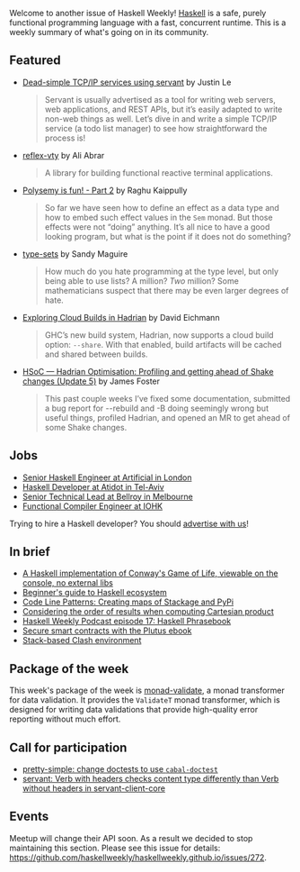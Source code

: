 <!-- 2019-08-08 -->

Welcome to another issue of Haskell Weekly!
[Haskell](https://www.haskell.org) is a safe, purely functional programming language with a fast, concurrent runtime.
This is a weekly summary of what's going on in its community.

## Featured

-   [Dead-simple TCP/IP services using servant](https://blog.jle.im/entry/simple-tcpip-services-servant.html) by Justin Le

    > Servant is usually advertised as a tool for writing web servers, web applications, and REST APIs, but it’s easily adapted to write non-web things as well. Let’s dive in and write a simple TCP/IP service (a todo list manager) to see how straightforward the process is!

-   [reflex-vty](https://github.com/reflex-frp/reflex-vty/tree/f80dff64b1312b42b704ee96471d0464c3b7df74) by Ali Abrar

    > A library for building functional reactive terminal applications.

-   [Polysemy is fun! - Part 2](https://haskell-explained.gitlab.io/blog/posts/2019/07/31/polysemy-is-cool-part-2/index.html) by Raghu Kaippully

    > So far we have seen how to define an effect as a data type and how to embed such effect values in the `Sem` monad. But those effects were not “doing” anything. It’s all nice to have a good looking program, but what is the point if it does not do something?

-   [type-sets](https://github.com/isovector/type-sets/tree/ae1eaab52f7297fc2ede82b69eb1393d98e95a42) by Sandy Maguire

    > How much do you hate programming at the type level, but only being able to use lists? A million? *Two* million? Some mathematicians suspect that there may be even larger degrees of hate.

-   [Exploring Cloud Builds in Hadrian](https://well-typed.com/blog/2019/08/exploring-cloud-builds-in-hadrian/) by David Eichmann

    > GHC’s new build system, Hadrian, now supports a cloud build option: `--share`. With that enabled, build artifacts will be cached and shared between builds.

-   [HSoC — Hadrian Optimisation: Profiling and getting ahead of Shake changes (Update 5)](https://medium.com/@ratherforky/hsoc-hadrian-optimisation-profiling-and-getting-ahead-of-shake-changes-update-5-6b4038ed18aa) by James Foster

    > This past couple weeks I’ve fixed some documentation, submitted a bug report for --rebuild and -B doing seemingly wrong but useful things, profiled Hadrian, and opened an MR to get ahead of some Shake changes.

## Jobs

-   [Senior Haskell Engineer at Artificial in London](https://artificial.workable.com/j/9620143D67)
-   [Haskell Developer at Atidot in Tel-Aviv](https://np.reddit.com/r/haskell/comments/ckevi7/job_atidot_is_hiring_haskell_developers/)
-   [Senior Technical Lead at Bellroy in Melbourne](https://bellroy.com/careers/senior-technical-lead)
-   [Functional Compiler Engineer at IOHK](https://iohk.io/careers/#op-341518-functional-compiler-engineer)

Trying to hire a Haskell developer?
You should [advertise with us](https://haskellweekly.news/advertising.html)!

## In brief

-   [A Haskell implementation of Conway's Game of Life, viewable on the console, no external libs](https://codereview.stackexchange.com/q/225556)
-   [Beginner's guide to Haskell ecosystem](https://twitter.com/g_lebec/status/1158918921979867136)
-   [Code Line Patterns: Creating maps of Stackage and PyPi](https://www.tweag.io/posts/2019-08-01-codestatistics-umap.html)
-   [Considering the order of results when computing Cartesian product](https://dorchard.blog/2019/08/02/considering-the-order-of-results-when-computing-cartesian-product-short/)
-   [Haskell Weekly Podcast episode 17: Haskell Phrasebook](https://haskellweekly.news/podcast/episodes/17.html)
-   [Secure smart contracts with the Plutus ebook](https://iohk.io/blog/write-secure-smart-contracts-with-the-plutus-ebook/)
-   [Stack-based Clash environment](https://dram.cf/p/clash-with-stack/)

## Package of the week

This week's package of the week is [monad-validate](https://hackage.haskell.org/package/monad-validate-1.1.0.0), a monad transformer for data validation. It provides the `ValidateT` monad transformer, which is designed for writing data validations that provide high-quality error reporting without much effort.

## Call for participation

-   [pretty-simple: change doctests to use `cabal-doctest`](https://github.com/cdepillabout/pretty-simple/issues/49)
-   [servant: Verb with headers checks content type differently than Verb without headers in servant-client-core](https://github.com/haskell-servant/servant/issues/1200)

## Events

Meetup will change their API soon.
As a result we decided to stop maintaining this section.
Please see this issue for details:
<https://github.com/haskellweekly/haskellweekly.github.io/issues/272>.
